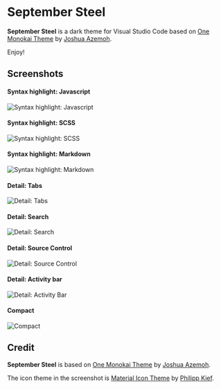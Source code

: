 # September Steel

**September Steel** is a dark theme for Visual Studio Code based on [One Monokai Theme](https://marketplace.visualstudio.com/items?itemName=azemoh.one-monokai) by [Joshua Azemoh](https://marketplace.visualstudio.com/search?term=publisher%3A%22Joshua%20Azemoh%22&target=VSCode).

Enjoy!

## Screenshots

#### Syntax highlight: Javascript
![Syntax highlight: Javascript](https://raw.githubusercontent.com/perragnar/september-steel/master/images/screenshots/syntax-javascript.png)

#### Syntax highlight: SCSS
![Syntax highlight: SCSS](https://raw.githubusercontent.com/perragnar/september-steel/master/images/screenshots/syntax-scss.png)

#### Syntax highlight: Markdown
![Syntax highlight: Markdown](https://raw.githubusercontent.com/perragnar/september-steel/master/images/screenshots/syntax-markdown.png)

#### Detail: Tabs
![Detail: Tabs](https://raw.githubusercontent.com/perragnar/september-steel/master/images/screenshots/detail-tabs.png)

#### Detail: Search
![Detail: Search](https://raw.githubusercontent.com/perragnar/september-steel/master/images/screenshots/detail-search.png)

#### Detail: Source Control
![Detail: Source Control](https://raw.githubusercontent.com/perragnar/september-steel/master/images/screenshots/detail-source-control.png)

#### Detail: Activity bar
![Detail: Activity Bar](https://raw.githubusercontent.com/perragnar/september-steel/master/images/screenshots/detail-activity-bar.png)

#### Compact
![Compact](https://raw.githubusercontent.com/perragnar/september-steel/master/images/screenshots/bonus-compact-coding.png)

## Credit

**September Steel** is based on [One Monokai Theme](https://marketplace.visualstudio.com/items?itemName=azemoh.one-monokai) by [Joshua Azemoh](https://marketplace.visualstudio.com/search?term=publisher%3A%22Joshua%20Azemoh%22&target=VSCode).

The icon theme in the screenshot is [Material Icon Theme](https://marketplace.visualstudio.com/items?itemName=PKief.material-icon-theme) by [Philipp Kief](https://marketplace.visualstudio.com/search?term=publisher%3A%22Philipp%20Kief%22&target=VSCode&category=All%20categories&sortBy=Relevance).
